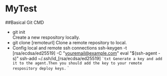 # MyTest

##Basical Git CMD

* git init   
  Create a new respository locally.
* git clone [remoteurl]
  Clone a remote repository to local.
* Config local and remote ssh connections
  ssh-keygen -t [rsa/ecdsa/ed25519] -C "youremail@example.com"
  eval "$(ssh-agent -s)"
  ssh-add ~/.ssh/id_[rsa/ecdsa/ed25519]
`` `txt
Generate a key and add it to the agent.Then you should add the key to your remote respository deploy keys.
`` `
